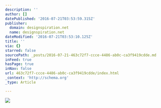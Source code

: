 ```yaml
---
description: ''
author: []
datePublished: '2016-07-21T03:53:59.315Z'
publisher:
  domain: designspiration.net
  name: designspiration.net
dateModified: '2016-07-21T03:53:10.125Z'
title: ''
via: {}
starred: false
sourcePath: _posts/2016-07-21-463c72f7-ccce-4486-ab0c-ca3f9419cdde.md
inFeed: true
hasPage: true
inNav: false
url: 463c72f7-ccce-4486-ab0c-ca3f9419cdde/index.html
_context: 'http://schema.org'
_type: Article

---
```

![](http://a1.dspncdn.com/media/692x/08/75/8c/08758c24a00298e99f1a1489389362fa.jpg)